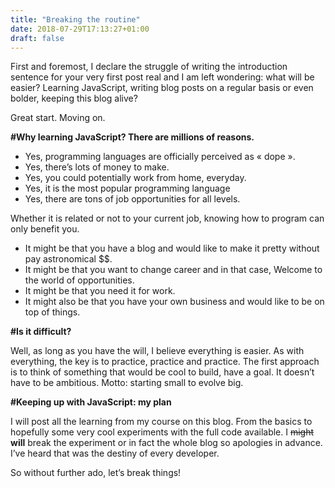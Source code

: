 ```yaml
---
title: "Breaking the routine"
date: 2018-07-29T17:13:27+01:00
draft: false
---
```


First and foremost, I declare the struggle of writing the introduction sentence for your very first post real and I am left wondering: what will be easier? Learning JavaScript, writing blog posts on a regular basis or even bolder, keeping this blog alive?

Great start. Moving on.

**#Why learning JavaScript? There are millions of reasons.**

+ Yes, programming languages are officially perceived as « dope ». 
+ Yes, there’s lots of money to make.
+ Yes, you could potentially work from home, everyday.
+ Yes, it is the most popular programming language
+ Yes, there are tons of job opportunities for all levels.

Whether it is related or not to your current job, knowing how to program can only benefit you. 

+ It might be that you have a blog and would like to make it pretty without pay astronomical $$.  
+ It might be that you want to change career and in that case, Welcome to the world of opportunities. 
+ It might be that you need it for work. 
+ It might also be that you have your own business and would like to be on top of things.

**#Is it difficult?**

Well, as long as you have the will, I believe everything is easier. As with everything, the key is to practice, practice and practice. The first approach is to think of something that would be cool to build, have a goal. It doesn’t have to be ambitious. Motto: starting small to evolve big. 

**#Keeping up with JavaScript: my plan**

I will post all the learning from my course on this blog. From the basics to hopefully some very cool experiments with the full code available. I ~~might~~ **will** break the experiment or in fact the whole blog so apologies in advance. I’ve heard that was the destiny of every developer.

So without further ado, let’s break things!
